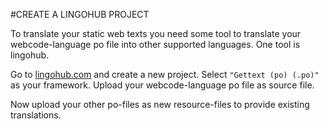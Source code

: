 #CREATE A LINGOHUB PROJECT

To translate your static web texts you need some tool to translate your webcode-language po file into other supported languages. 
One tool is lingohub.

Go to [lingohub.com](https://lingohub.com/) and create a new project. Select `"Gettext (po) (.po)"` as your framework. 
Upload your webcode-language po file as source file.

Now upload your other po-files as new resource-files to provide existing translations.